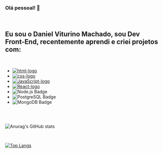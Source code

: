 ### Olá pessoal! :tada:

<br>

<h2>Eu sou o Daniel Viturino Machado, sou Dev Front-End, recentemente aprendi e criei projetos com:</h2>

<br>

- <a href="https://pt.wikipedia.org/wiki/HTML" target="_blank"><img src="https://img.shields.io/badge/HTML5-E34F26?style=for-the-badge&logo=html5&logoColor=white" alt="html-logo"></a>
- <a href="https://pt.wikipedia.org/wiki/CSS3" target="_blank"><img src="https://img.shields.io/badge/CSS3-1572B6?style=for-the-badge&logo=css3&logoColor=white" alt="css-logo"></a>
- <a href="https://pt.wikipedia.org/wiki/JavaScript" target="_blank"><img src="https://img.shields.io/badge/JavaScript-323330?style=for-the-badge&logo=javascript&logoColor=F7DF1E" alt="JavaScript-logo"></a>
- <a href="https://pt.wikipedia.org/wiki/React_(JavaScript)" target="_blank"><img src="https://img.shields.io/badge/React-20232A?style=for-the-badge&logo=react&logoColor=61DAFB" alt="React-logo"></a>
- ![Node.js Badge](https://img.shields.io/badge/Node.js-393?logo=nodedotjs&logoColor=fff&style=for-the-badge)
- ![PostgreSQL Badge](https://img.shields.io/badge/PostgreSQL-4169E1?logo=postgresql&logoColor=fff&style=for-the-badge)
- ![MongoDB Badge](https://img.shields.io/badge/MongoDB-47A248?logo=mongodb&logoColor=fff&style=for-the-badge)
<br>




<br>

![Anurag's GitHub stats](https://github-readme-stats.vercel.app/api?username=danvitmac&show_icons=true&theme=dark)

<br>

[![Top Langs](https://github-readme-stats.vercel.app/api/top-langs/?username=danvitmac&layout=compact)](https://github.com/anuraghazra/github-readme-stats)


